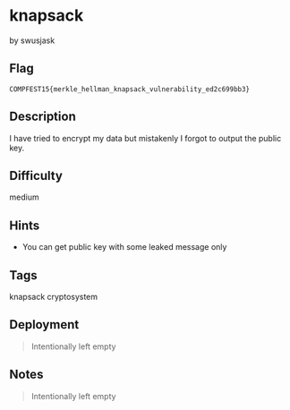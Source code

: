# knapsack

by swusjask

## Flag

```
COMPFEST15{merkle_hellman_knapsack_vulnerability_ed2c699bb3}
```

## Description
I have tried to encrypt my data but mistakenly I forgot to output the public key.

## Difficulty
medium

## Hints
* You can get public key with some leaked message only

## Tags
knapsack cryptosystem

## Deployment
> Intentionally left empty

## Notes
> Intentionally left empty
